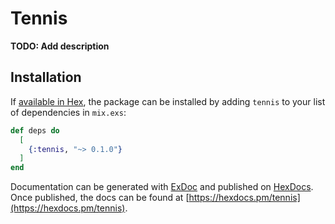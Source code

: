 # Tennis

**TODO: Add description**

## Installation

If [available in Hex](https://hex.pm/docs/publish), the package can be installed
by adding `tennis` to your list of dependencies in `mix.exs`:

```elixir
def deps do
  [
    {:tennis, "~> 0.1.0"}
  ]
end
```

Documentation can be generated with [ExDoc](https://github.com/elixir-lang/ex_doc)
and published on [HexDocs](https://hexdocs.pm). Once published, the docs can
be found at [https://hexdocs.pm/tennis](https://hexdocs.pm/tennis).

